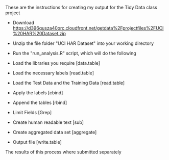 These are the instructions for creating my output for the Tidy Data class project

* Download
https://d396qusza40orc.cloudfront.net/getdata%2Fprojectfiles%2FUCI%20HAR%20Dataset.zip

* Unzip the file folder "UCI HAR Dataset" into your working directory

* Run the "run_analysis.R" script, which will do the following

* Load the libraries you require 
		[data.table]
* Load the necessary labels
		[read.table]
* Load the Test Data and the Training Data
		[read.table]
* Apply the labels
		[cbind]
* Append the tables
		[rbind]
* Limit Fields
		[Grep]
* Create human readable text
		[sub]
* Create aggregated data set
		[aggregate]
* Output file
		[write.table]
		
The results of this process where submitted separately
